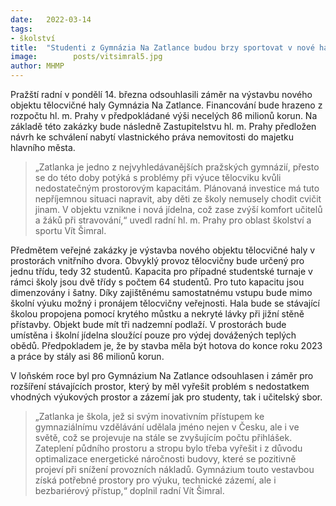 ```yaml
---
date:   2022-03-14
tags:  
- školství
title:  "Studenti z Gymnázia Na Zatlance budou brzy sportovat v nové hale. Město do její stavby investuje necelých 86 milionů korun"
image: 	      posts/vitsimral5.jpg
author: MHMP
---
```


Pražští radní v pondělí 14. března odsouhlasili záměr na výstavbu nového objektu tělocvičné haly Gymnázia Na Zatlance. Financování bude hrazeno z rozpočtu hl. m. Prahy v předpokládané výši necelých 86 milionů korun. Na základě této zakázky bude následně Zastupitelstvu hl. m. Prahy předložen návrh ke schválení nabytí vlastnického práva nemovitosti do majetku hlavního města. 

> „Zatlanka je jedno z nejvyhledávanějších pražských gymnázií, přesto se do této doby potýká s problémy při výuce tělocviku kvůli nedostatečným prostorovým kapacitám. Plánovaná investice má tuto nepříjemnou situaci napravit, aby děti ze školy nemusely chodit cvičit jinam. V objektu vznikne i nová jídelna, což zase zvýší komfort učitelů a žáků při stravování,“ uvedl radní hl. m. Prahy pro oblast školství a sportu Vít Šimral.  

Předmětem veřejné zakázky je výstavba nového objektu tělocvičné haly v prostorách vnitřního dvora. Obvyklý provoz tělocvičny bude určený pro jednu třídu, tedy 32 studentů. Kapacita pro případné studentské turnaje v rámci školy jsou dvě třídy s počtem 64 studentů. Pro tuto kapacitu jsou dimenzovány i šatny. Díky zajištěnému samostatnému vstupu bude mimo školní výuku možný i pronájem tělocvičny veřejnosti. Hala bude se stávající školou propojena pomocí krytého můstku a nekryté lávky při jižní stěně přístavby. Objekt bude mít tři nadzemní podlaží. V prostorách bude umístěna i školní jídelna sloužící pouze pro výdej dovážených teplých obědů. Předpokladem je, že by stavba měla být hotova do konce roku 2023 a práce by stály asi 86 milionů korun.

V loňském roce byl pro Gymnázium Na Zatlance odsouhlasen i záměr pro rozšíření stávajících prostor, který by měl vyřešit problém s nedostatkem vhodných výukových prostor a zázemí jak pro studenty, tak i učitelský sbor. 

> „Zatlanka je škola, jež si svým inovativním přístupem ke gymnaziálnímu vzdělávání udělala jméno nejen v Česku, ale i ve světě, což se projevuje na stále se zvyšujícím počtu přihlášek. Zateplení půdního prostoru a stropu bylo třeba vyřešit i z důvodu optimalizace energetické náročnosti budovy, které se pozitivně projeví při snížení provozních nákladů. Gymnázium touto vestavbou získá potřebné prostory pro výuku, technické zázemí, ale i bezbariérový přístup,“ doplnil radní Vít Šimral.
